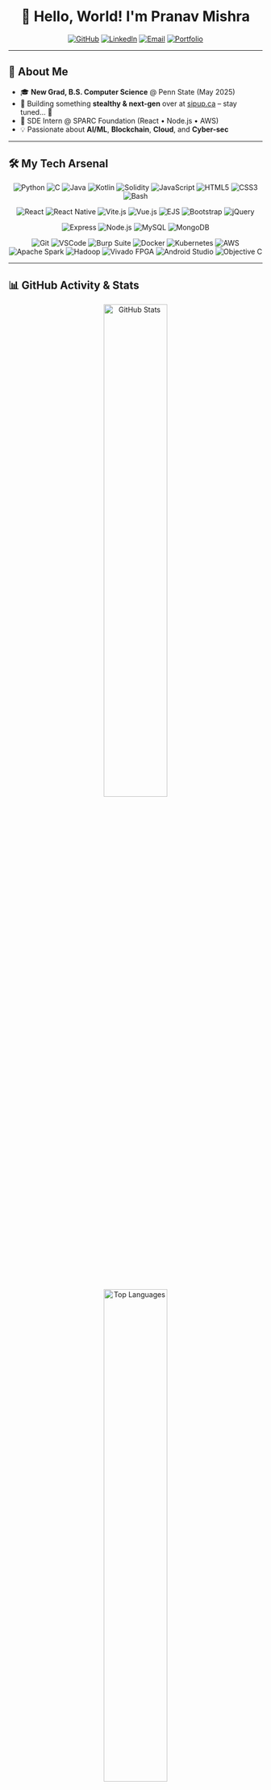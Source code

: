 <!--
  README.md for Pranav Mishra | GitHub Profile
  Updated tech stack, stealth hype, correct widgets & certs
-->

<h1 align="center">👋 Hello, World! I'm Pranav Mishra</h1>
<p align="center">
  <a href="https://github.com/PranavMishra28"><img src="https://img.shields.io/badge/GitHub-@PranavMishra28-181717?style=for-the-badge&logo=github" alt="GitHub"></a>
  <a href="https://linkedin.com/in/pm28/"><img src="https://img.shields.io/badge/LinkedIn-Connect-blue?style=for-the-badge&logo=linkedin" alt="LinkedIn"></a>
  <a href="mailto:mishrapranav82@gmail.com"><img src="https://img.shields.io/badge/Email-✉️-red?style=for-the-badge&logo=gmail" alt="Email"></a>
  <a href="https://pranavmishra28.vercel.app/"><img src="https://img.shields.io/badge/Portfolio-View-green?style=for-the-badge&logo=vercel" alt="Portfolio"></a>
</p>

---

## 🚀 About Me
- 🎓 **New Grad, B.S. Computer Science** @ Penn State (May 2025)  
- 🌌 Building something **stealthy & next-gen** over at [sipup.ca](https://sipup.ca) – stay tuned… 👀  
- 💼 SDE Intern @ SPARC Foundation (React • Node.js • AWS)  
- 💡 Passionate about **AI/ML**, **Blockchain**, **Cloud**, and **Cyber-sec**

---

## 🛠 My Tech Arsenal
<p align="center">
  <!-- Programming Languages -->
  <img src="https://img.shields.io/badge/Python-3776AB?style=flat&logo=python&logoColor=white" alt="Python"/>
  <img src="https://img.shields.io/badge/C-00599C?style=flat&logo=c&logoColor=white" alt="C"/>
  <img src="https://img.shields.io/badge/Java-007396?style=flat&logo=java&logoColor=white" alt="Java"/>
  <img src="https://img.shields.io/badge/Kotlin-0095D5?style=flat&logo=kotlin&logoColor=white" alt="Kotlin"/>
  <img src="https://img.shields.io/badge/Solidity-363636?style=flat&logo=ethereum&logoColor=white" alt="Solidity"/>
  <img src="https://img.shields.io/badge/JavaScript-F7DF1E?style=flat&logo=javascript&logoColor=black" alt="JavaScript"/>
  <img src="https://img.shields.io/badge/HTML5-E34F26?style=flat&logo=html5&logoColor=white" alt="HTML5"/>
  <img src="https://img.shields.io/badge/CSS3-1572B6?style=flat&logo=css3&logoColor=white" alt="CSS3"/>
  <img src="https://img.shields.io/badge/Bash-4EAA25?style=flat&logo=gnu-bash&logoColor=white" alt="Bash"/>
</p>

<p align="center">
  <!-- Frontend -->
  <img src="https://img.shields.io/badge/React-20232A?style=flat&logo=react&logoColor=61DAFB" alt="React"/>
  <img src="https://img.shields.io/badge/React_Native-20232A?style=flat&logo=react&logoColor=61DAFB" alt="React Native"/>
  <img src="https://img.shields.io/badge/Vite.js-646CFF?style=flat&logo=vite&logoColor=white" alt="Vite.js"/>
  <img src="https://img.shields.io/badge/Vue.js-4FC08D?style=flat&logo=vue.js&logoColor=white" alt="Vue.js"/>
  <img src="https://img.shields.io/badge/EJS-D21B37?style=flat&logo=ejs&logoColor=white" alt="EJS"/>
  <img src="https://img.shields.io/badge/Bootstrap-7952B3?style=flat&logo=bootstrap&logoColor=white" alt="Bootstrap"/>
  <img src="https://img.shields.io/badge/jQuery-0769AD?style=flat&logo=jquery&logoColor=white" alt="jQuery"/>
</p>

<p align="center">
  <!-- Backend & DB -->
  <img src="https://img.shields.io/badge/Express-000000?style=flat&logo=express&logoColor=white" alt="Express"/>
  <img src="https://img.shields.io/badge/Node.js-339933?style=flat&logo=node.js&logoColor=white" alt="Node.js"/>
  <img src="https://img.shields.io/badge/MySQL-4479A1?style=flat&logo=mysql&logoColor=white" alt="MySQL"/>
  <img src="https://img.shields.io/badge/MongoDB-47A248?style=flat&logo=mongodb&logoColor=white" alt="MongoDB"/>
</p>

<p align="center">
  <!-- Tools & Tech -->
  <img src="https://img.shields.io/badge/Git-F05032?style=flat&logo=git&logoColor=white" alt="Git"/>
  <img src="https://img.shields.io/badge/VSCode-007ACC?style=flat&logo=visual-studio-code&logoColor=white" alt="VSCode"/>
  <img src="https://img.shields.io/badge/Burp_Suite-FF9800?style=flat&logo=burp-suite&logoColor=white" alt="Burp Suite"/>
  <img src="https://img.shields.io/badge/Docker-2496ED?style=flat&logo=docker&logoColor=white" alt="Docker"/>
  <img src="https://img.shields.io/badge/Kubernetes-326CE5?style=flat&logo=kubernetes&logoColor=white" alt="Kubernetes"/>
  <img src="https://img.shields.io/badge/AWS-232F3E?style=flat&logo=amazonaws&logoColor=orange" alt="AWS"/>
  <img src="https://img.shields.io/badge/Apache_Spark-E25A1C?style=flat&logo=apache-spark&logoColor=white" alt="Apache Spark"/>
  <img src="https://img.shields.io/badge/Hadoop-66CCFF?style=flat&logo=apache-hadoop&logoColor=black" alt="Hadoop"/>
  <img src="https://img.shields.io/badge/Vivado_FPG­A-F9A03C?style=flat&logo=xilinx&logoColor=white" alt="Vivado FPGA"/>
  <img src="https://img.shields.io/badge/Android_Studio-3DDC84?style=flat&logo=android&logoColor=white" alt="Android Studio"/>
  <img src="https://img.shields.io/badge/Object­ive-C-438EFF?style=flat&logo=apple&logoColor=white" alt="Objective C"/>
</p>

---

## 📊 GitHub Activity & Stats
<p align="center">
  <img
    src="https://github-readme-stats.vercel.app/api?username=PranavMishra28&show_icons=true&theme=dracula&hide_border=true"
    alt="GitHub Stats"
    width="50%" />
  <img
    src="https://github-readme-stats.vercel.app/api/top-langs/?username=PranavMishra28&layout=compact&theme=dracula&hide_border=true"
    alt="Top Languages"
    width="50%" />
</p>

---

## 📈 Contribution Graph
<p align="center">
  <img
    src="https://github-readme-activity-graph.vercel.app/graph?username=PranavMishra28&theme=dracula&area=true&hide_border=true"
    alt="Contribution Graph"
    width="80%" />
</p>

---

## 🏅 Achievements & Certifications
<p align="center">  
<strong>Certifications:</strong>  
- AWS Certified Cloud Practitioner  
- Microsoft Tech Resilience Program  
- CodePath (Cybersecurity • Android • Software Engineering)  
- Udemy Full-Stack Web Dev Bootcamp  
- Paragon One VC Deal Sourcing Externship  
</p>

---

## 🤝 Let’s Collaborate
Feel free to ⭐️ any project, open an issue, or shoot me a message.  
Always happy to chat about **AI**, **Web3**, **Cloud**, or grab a virtual ☕

---

<p align="center">
  <img src="https://visitor-badge.laobi.icu/badge?page_id=PranavMishra28.PranavMishra28" alt="Visitor Badge" />
</p>
